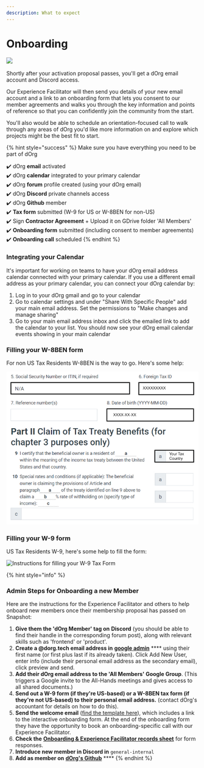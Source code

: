 ```yaml
---
description: What to expect
---
```


# Onboarding

![](https://media4.giphy.com/media/3oEduUtBxr9wzS0DZu/giphy.gif?cid=ecf05e47oo0m24vbyfz5wb19bu7zdoer71xe9ptup4oerddh\&rid=giphy.gif\&ct=g)

Shortly after your activation proposal passes, you'll get a dOrg email account and Discord access.

Our Experience Facilitator will then send you details of your new email account and a link to an onboarding form that lets you consent to our member agreements and walks you through the key information and points of reference so that you can confidently join the community from the start.

You'll also would be able to schedule an orientation-focused call to walk through any areas of dOrg you'd like more information on and explore which projects might be the best fit to start.

{% hint style="success" %}
Make sure you have everything you need to be part of dOrg&#x20;

✔️ dOrg **email** activated\
✔️ dOrg **calendar** integrated to your primary calendar \
✔️ dOrg **forum** profile created (using your dOrg email)\
✔️ dOrg **Discord** private channels access \
✔️ dOrg **Github** member\
✔️ **Tax form** submitted (W-9 for US or W-8BEN for non-US)\
✔️ Sign **Contractor Agreement** + Upload it on GDrive folder 'All Members'\
✔️ **Onboarding form** submitted (including consent to member agreements) \
✔️ **Onboarding call** scheduled
{% endhint %}

### Integrating your Calendar

It's important for working on teams to have your dOrg email address calendar connected with your primary calendar. If you use a different email address as your primary calendar, you can connect your dOrg calendar by:

1. Log in to your dOrg gmail and go to your calendar
2. Go to calendar settings and under "Share With Specific People" add your main email address. Set the permissions to "Make changes and manage sharing"
3. Go to your main email address inbox and click the emailed link to add the calendar to your list. You should now see your dOrg email calendar events showing in your main calendar

### Filling your W-8BEN form

For non US Tax Residents W-8BEN is the way to go. Here's some help:&#x20;

![Instructions for filling your W-8BEN tax form](../.gitbook/assets/unnamed.jpg)

### Filling your W-9 form

US Tax Residents W-9, here's some help to fill the form:&#x20;

![Instructions for filling your W-9 Tax Form](<../.gitbook/assets/2203\_W9 Form.jpg>)

{% hint style="info" %}
### Admin Steps for Onboarding a new Member

Here are the instructions for the Experience Facilitator and others to help onboard new members once their membership proposal has passed on Snapshot:

1. **Give them the 'dOrg Member' tag on** **Discord** (you should be able to find their handle in the corresponding forum post), along with relevant skills such as 'frontend' or 'product'.&#x20;
2. **Create a @dorg.tech email address in** [**google admin**](https://admin.google.com) **** using their first name (or first plus last if its already taken). Click Add New User, enter info (include their personal email address as the secondary email), click preview and send.
3. **Add their dOrg email address to the 'All Members' Google Group**. (This triggers a Google invite to the All-Hands meetings and gives access to all shared documents.)
4. **Send out a W-9 form (if they're US-based) or a W-8BEN tax form (if they're not US-based) to their personal email address.** (contact dOrg's accountant for details on how to do this).
5. **Send the welcome email** ([find the template here](https://forum.dorg.tech/t/new-builder-onboarding-email-template/242)), which includes a link to the interactive onboarding form. At the end of the onboarding form they have the opportunity to book an onboarding-specific call with our Experience Facilitator.
6. **Check the** [**Onboarding & Experience Facilitator records sheet**](https://docs.google.com/spreadsheets/d/1dJEASJk7orOm50cb8Nnye-X3DsVUHVdt2xJ0T45R0nw/edit?usp=sharing) for form responses.
7. **Introduce new member in Discord in** `general-internal`
8. **Add as member on** [**dOrg's Github**](https://github.com/dOrgTech) ****&#x20;
{% endhint %}

